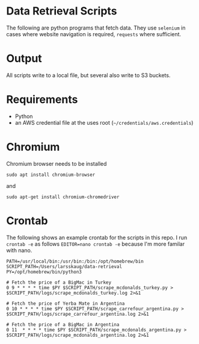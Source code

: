 # Data Retrieval Scripts

The following are python programs that fetch data. They use `selenium` in cases where 
website navigation is required, `requests` where sufficient. 

# Output

All scripts write to a local file, but several also write to S3 buckets.

# Requirements

- Python
- an AWS credential file at the uses root (`~/credentials/aws.credentials`)

# Chromium

Chromium browser needs to be installed

`sudo apt install chromium-browser`

and

`sudo apt-get install chromium-chromedriver`

# Crontab

The following shows an example crontab for the scripts in this repo. I run `crontab -e` as follows `EDITOR=nano crontab -e` because I'm more familar with nano.


```
PATH=/usr/local/bin:/usr/bin:/bin:/opt/homebrew/bin
SCRIPT_PATH=/Users/larsskaug/data-retrieval
PY=/opt/homebrew/bin/python3

# Fetch the price of a BigMac in Turkey
0 9 * * * * time $PY $SCRIPT_PATH/scrape_mcdonalds_turkey.py > $SCRIPT_PATH/logs/scrape_mcdonalds_turkey.log 2>&1

# Fetch the price of Yerba Mate in Argentina
0 10 * * * * time $PY $SCRIPT_PATH/scrape_carrefour_argentina.py > $SCRIPT_PATH/logs/scrape_carrefour_argentina.log 2>&1

# Fetch the price of a BigMac in Argentina
0 11  * * * * time $PY $SCRIPT_PATH/scrape_mcdonalds_argentina.py > $SCRIPT_PATH/logs/scrape_mcdonalds_argentina.log 2>&1
```
